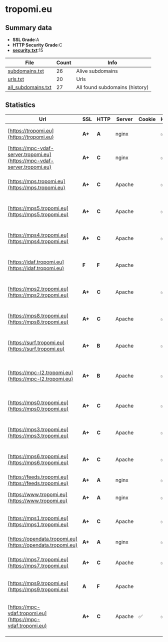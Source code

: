 

# tropomi.eu
## Summary data


 - **SSL Grade**:A
 - **HTTP Security Grade**:C
 - **[security.txt](https://www.digitaleoverheid.nl/nieuws/standaard-security-txt-nu-verplicht-voor-overheid/)**:15


| File       | Count | Info |
|------------|-------|------|
|[subdomains.txt](/data/tropomi.eu/subdomains.txt)|26|Alive subdomains|
|[urls.txt](/data/tropomi.eu/urls.txt)|20|Urls|
|[all_subdomains.txt](/data/tropomi.eu/all_subdomains.txt)|27|All found subdomains (history)|


## Statistics


| Url | SSL | HTTP | Server | Cookie | HSTS | CORS | CTO | CSP | XFO | XXP | RP |FP| Tech |Title |
|--------|-------|-------|------|------|------|------|------|------|------|------|------|------|------|------|
|[https://tropomi.eu](https://tropomi.eu)| **A+**| **A**|nginx| |:white_check_mark: | | |:warning: | :white_check_mark: | :white_check_mark: | :white_check_mark: | |HSTS Nginx|301 Moved Perman...|
|[https://mpc-vdaf-server.tropomi.eu](https://mpc-vdaf-server.tropomi.eu)| **A+**| **C**|nginx| |:white_check_mark: | | | | | | :white_check_mark: | |HSTS Nginx|S5P Validation S...|
|[https://mps.tropomi.eu](https://mps.tropomi.eu)| **A+**| **C**|Apache| |:white_check_mark: | :warning:| | | :white_check_mark: | | :white_check_mark: | |Apache HTTP Server HSTS||
|[https://mps5.tropomi.eu](https://mps5.tropomi.eu)| **A+**| **C**|Apache| |:white_check_mark: | :warning:| | | :white_check_mark: | | :white_check_mark: | |Apache HTTP Server HSTS||
|[https://mps4.tropomi.eu](https://mps4.tropomi.eu)| **A+**| **C**|Apache| |:white_check_mark: | :warning:| | | :white_check_mark: | | :white_check_mark: | |Apache HTTP Server HSTS||
|[https://idaf.tropomi.eu](https://idaf.tropomi.eu)| **F**| **F**|Apache| | | | | | | | :white_check_mark: | |Apache HTTP Server HSTS||
|[https://mps2.tropomi.eu](https://mps2.tropomi.eu)| **A+**| **C**|Apache| |:white_check_mark: | :warning:| | | :white_check_mark: | | :white_check_mark: | |Apache HTTP Server HSTS||
|[https://mps8.tropomi.eu](https://mps8.tropomi.eu)| **A+**| **C**|Apache| |:white_check_mark: | :warning:| | | :white_check_mark: | | :white_check_mark: | |Apache HTTP Server HSTS||
|[https://surf.tropomi.eu](https://surf.tropomi.eu)| **A+**| **B**|Apache| |:white_check_mark: | | | | :white_check_mark: | | :white_check_mark: | |Apache HTTP Server HSTS||
|[https://mpc-l2.tropomi.eu](https://mpc-l2.tropomi.eu)| **A+**| **B**|Apache| |:white_check_mark: | | | | :white_check_mark: | | :white_check_mark: | |Apache HTTP Server Bootstrap HSTS|S5P MPC L2 QC Po...|
|[https://mps0.tropomi.eu](https://mps0.tropomi.eu)| **A+**| **C**|Apache| |:white_check_mark: | :warning:| | | :white_check_mark: | | :white_check_mark: | |Apache HTTP Server HSTS||
|[https://mps3.tropomi.eu](https://mps3.tropomi.eu)| **A+**| **C**|Apache| |:white_check_mark: | :warning:| | | :white_check_mark: | | :white_check_mark: | |Apache HTTP Server HSTS||
|[https://mps6.tropomi.eu](https://mps6.tropomi.eu)| **A+**| **C**|Apache| |:white_check_mark: | :warning:| | | :white_check_mark: | | :white_check_mark: | |Apache HTTP Server HSTS||
|[https://feeds.tropomi.eu](https://feeds.tropomi.eu)| **A+**| **A**|nginx| |:white_check_mark: | | | | :white_check_mark: | :white_check_mark: | :white_check_mark: | |HSTS Nginx||
|[https://www.tropomi.eu](https://www.tropomi.eu)| **A+**| **A**|nginx| |:white_check_mark: | | |:warning: | :white_check_mark: | :white_check_mark: | :white_check_mark: | |Bloomreach HSTS Nginx|TROPOMI Observin...|
|[https://mps1.tropomi.eu](https://mps1.tropomi.eu)| **A+**| **C**|Apache| |:white_check_mark: | :warning:| | | :white_check_mark: | | :white_check_mark: | |Apache HTTP Server HSTS||
|[https://opendata.tropomi.eu](https://opendata.tropomi.eu)| **A+**| **A**|nginx| |:white_check_mark: | | | | :white_check_mark: | :white_check_mark: | :white_check_mark: | |HSTS Nginx||
|[https://mps7.tropomi.eu](https://mps7.tropomi.eu)| **A+**| **C**|Apache| |:white_check_mark: | :warning:| | | :white_check_mark: | | :white_check_mark: | |Apache HTTP Server HSTS||
|[https://mps9.tropomi.eu](https://mps9.tropomi.eu)| **A**| **F**|Apache| | | | | | | | :white_check_mark: | |Apache HTTP Server|503 Service Unav...|
|[https://mpc-vdaf.tropomi.eu](https://mpc-vdaf.tropomi.eu)| **A+**| **C**|Apache|:white_check_mark: |:white_check_mark: | | | | | | :white_check_mark: | |Apache HTTP Server HSTS Joomla PHP|s5p-mpc-vdaf - H...|

